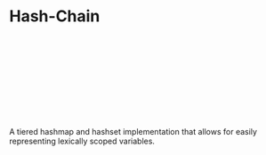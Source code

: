 # Hash-Chain

<div 
    style="width: 500px; height: 150px; background: center no-repeat url(./icon.svg);"
>
</div>

A tiered hashmap and hashset implementation that allows for easily representing lexically scoped variables.
